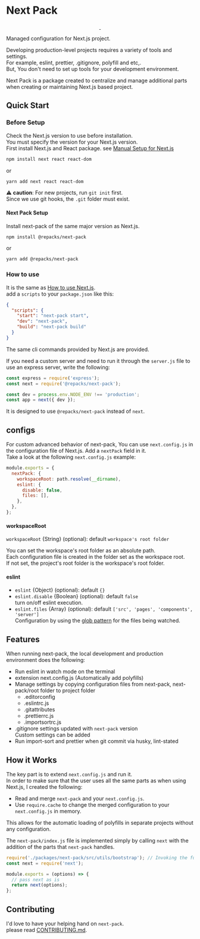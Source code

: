 # Next Pack

<p align="center">
  <a aria-label="NPM version" href="https://www.npmjs.com/package/@repacks/next-pack">
    <img alt="" src="https://img.shields.io/npm/v/@repacks/next-pack.svg?style=for-the-badge&labelColor=000000">
  </a>
  <a aria-label="License" href="https://github.com/haydnhkim/next-pack/blob/master/LICENSE">
    <img alt="" src="https://img.shields.io/npm/l/@repacks/next-pack.svg?style=for-the-badge&labelColor=000000">
  </a>
</p>

Managed configuration for Next.js project.

Developing production-level projects requires a variety of tools and settings.  
For example, eslint, prettier, .gitignore, polyfill and etc,.  
But, You don't need to set up tools for your development environment.

Next Pack is a package created to centralize and manage additional parts when creating or maintaining Next.js based project.

## Quick Start

### Before Setup

Check the Next.js version to use before installation.  
You must specify the version for your Next.js version.  
First install Next.js and React package. see [Manual Setup for Next.js](https://github.com/zeit/next.js#manual-setup)

```sh
npm install next react react-dom
```

or

```sh
yarn add next react react-dom
```

⚠️ **caution**: For new projects, run `git init` first.  
Since we use git hooks, the `.git` folder must exist.

#### Next Pack Setup

Install next-pack of the same major version as Next.js.

```sh
npm install @repacks/next-pack
```

or

```sh
yarn add @repacks/next-pack
```

### How to use

It is the same as [How to use Next.js](https://nextjs.org/docs#manual-setup).  
add a `scripts` to your `package.json` like this:

```json
{
  "scripts": {
    "start": "next-pack start",
    "dev": "next-pack",
    "build": "next-pack build"
  }
}
```

The same cli commands provided by Next.js are provided.

If you need a custom server and need to run it through the `server.js` file to use an express server, write the following:

```js
const express = require('express');
const next = require('@repacks/next-pack');

const dev = process.env.NODE_ENV !== 'production';
const app = next({ dev });
```

It is designed to use `@repacks/next-pack` instead of `next`.

## configs

For custom advanced behavior of next-pack, You can use `next.config.js` in the configuration file of Next.js. Add a `nextPack` field in it.  
Take a look at the following `next.config.js` example:

```js
module.exports = {
  nextPack: {
    workspaceRoot: path.resolve(__dirname),
    eslint: {
      disable: false,
      files: [],
    },
  },
};
```

#### workspaceRoot

`workspaceRoot` {String} (optional): default `workspace's root folder`

You can set the workspace's root folder as an absolute path.  
Each configuration file is created in the folder set as the workspace root.  
If not set, the project's root folder is the workspace's root folder.

#### eslint

- `eslint` {Object} (optional): default `{}`
- `eslint.disable` {Boolean} (optional): default `false`  
  turn on/off eslint execution.
- `eslint.files` {Array<string>} (optional): default `['src', 'pages', 'components', 'server']`  
  Configuration by using the [glob pattern](https://eslint.org/docs/user-guide/configuring#configuration-based-on-glob-patterns) for the files being watched.

## Features

When running next-pack, the local development and production environment does the following:

- Run eslint in watch mode on the terminal
- extension next.config.js (Automatically add polyfills)
- Manage settings by copying configuration files from next-pack, next-pack/root folder to project folder
  - .editorconfig
  - .eslintrc.js
  - .gitattributes
  - .prettierrc.js
  - .importsortrc.js
- .gitignore settings updated with `next-pack` version  
  Custom settings can be added
- Run import-sort and prettier when git commit via husky, lint-stated

## How it Works

The key part is to extend `next.config.js` and run it.  
In order to make sure that the user uses all the same parts as when using Next.js, I created the following:

- Read and merge `next-pack` and your `next.config.js`.
- Use `require.cache` to change the merged configuration to your `next.config.js` in memory.

This allows for the automatic loading of polyfills in separate projects without any configuration.

The `next-pack/index.js` file is implemented simply by calling `next` with the addition of the parts that `next-pack` handles.

```js
require('./packages/next-pack/src/utils/bootstrap'); // Invoking the function of next-pack
const next = require('next');

module.exports = (options) => {
  // pass next as is
  return next(options);
};
```

## Contributing

I'd love to have your helping hand on `next-pack`.  
please read [CONTRIBUTING.md](CONTRIBUTING.md).
